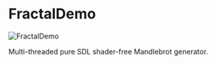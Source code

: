# FractalDemo

![FractalDemo](https://user-images.githubusercontent.com/36479414/179120284-1f0697f8-fea2-4f34-b0ed-46939bfb4bb2.png)

Multi-threaded pure SDL shader-free Mandlebrot generator.
